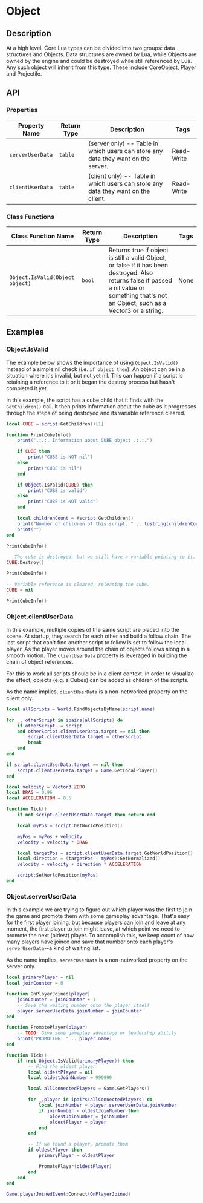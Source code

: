# Object

## Description

At a high level, Core Lua types can be divided into two groups: data structures and Objects. Data structures are owned by Lua, while Objects are owned by the engine and could be destroyed while still referenced by Lua. Any such object will inherit from this type. These include CoreObject, Player and Projectile.

## API

### Properties 

| Property Name | Return Type | Description | Tags |
| -------- | ----------- | ----------- | ---- |
| `serverUserData` | `table` | (server only) -- Table in which users can store any data they want on the server. | Read-Write |
| `clientUserData` | `table` | (client only) -- Table in which users can store any data they want on the client. | Read-Write |

### Class Functions 

| Class Function Name | Return Type | Description | Tags |
| -------------- | ----------- | ----------- | ---- |
| `Object.IsValid(Object object)` | `bool` | Returns true if object is still a valid Object, or false if it has been destroyed. Also returns false if passed a nil value or something that's not an Object, such as a Vector3 or a string. | None |

## Examples 

### Object.IsValid

The example below shows the importance of using `Object.IsValid()` instead of a simple nil check (i.e. `if object then`). An object can be in a situation where it's invalid, but not yet nil. This can happen if a script is retaining a reference to it or it began the destroy process but hasn't completed it yet.

In this example, the script has a cube child that it finds with the `GetChildren()` call. It then prints information about the cube as it progresses through the steps of being destroyed and its variable reference cleared.

```lua
local CUBE = script:GetChildren()[1]

function PrintCubeInfo()
    print(".:.:. Information about CUBE object .:.:.")

    if CUBE then
        print("CUBE is NOT nil")
    else
        print("CUBE is nil")
    end

    if Object.IsValid(CUBE) then
        print("CUBE is valid")
    else
        print("CUBE is NOT valid")
    end

    local childrenCount = #script:GetChildren()
    print("Number of children of this script: " .. tostring(childrenCount))
    print("")
end

PrintCubeInfo()

-- The cube is destroyed, but we still have a variable pointing to it.
CUBE:Destroy()

PrintCubeInfo()

-- Variable reference is cleared, releasing the cube.
CUBE = nil

PrintCubeInfo()
```

### Object.clientUserData

In this example, multiple copies of the same script are placed into the scene. At startup, they search for each other and build a follow chain. The last script that can't find another script to follow is set to follow the local player. As the player moves around the chain of objects follows along in a smooth motion. The `clientUserData` property is leveraged in building the chain of object references.

For this to work all scripts should be in a client context. In order to visualize the effect, objects (e.g. a Cubes) can be added as children of the scripts.

As the name implies, `clientUserData` is a non-networked property on the client only.

```lua
local allScripts = World.FindObjectsByName(script.name)

for _, otherScript in ipairs(allScripts) do
    if otherScript ~= script
    and otherScript.clientUserData.target == nil then
        script.clientUserData.target = otherScript
        break
    end
end

if script.clientUserData.target == nil then
    script.clientUserData.target = Game.GetLocalPlayer()
end

local velocity = Vector3.ZERO
local DRAG = 0.96
local ACCELERATION = 0.5

function Tick()
    if not script.clientUserData.target then return end

    local myPos = script:GetWorldPosition()

    myPos = myPos + velocity
    velocity = velocity * DRAG

    local targetPos = script.clientUserData.target:GetWorldPosition()
    local direction = (targetPos - myPos):GetNormalized()
    velocity = velocity + direction * ACCELERATION

    script:SetWorldPosition(myPos)
end
```

### Object.serverUserData

In this example we are trying to figure out which player was the first to join the game and promote them with some gameplay advantage. That's easy for the first player joining, but because players can join and leave at any moment, the first player to join might leave, at which point we need to promote the next (oldest) player. To accomplish this, we keep count of how many players have joined and save that number onto each player's `serverUserData`--a kind of waiting list.

As the name implies, `serverUserData` is a non-networked property on the server only.

```lua
local primaryPlayer = nil
local joinCounter = 0

function OnPlayerJoined(player)
    joinCounter = joinCounter + 1
    -- Save the waiting number onto the player itself
    player.serverUserData.joinNumber = joinCounter
end

function PromotePlayer(player)
    -- TODO: Give some gameplay advantage or leadership ability
    print("PROMOTING: " .. player.name)
end

function Tick()
    if (not Object.IsValid(primaryPlayer)) then
        -- Find the oldest player
        local oldestPlayer = nil
        local oldestJoinNumber = 999999

        local allConnectedPlayers = Game.GetPlayers()

        for _,player in ipairs(allConnectedPlayers) do
            local joinNumber = player.serverUserData.joinNumber
            if joinNumber < oldestJoinNumber then
                oldestJoinNumber = joinNumber
                oldestPlayer = player
            end
        end

        -- If we found a player, promote them
        if oldestPlayer then
            primaryPlayer = oldestPlayer

            PromotePlayer(oldestPlayer)
        end
    end
end

Game.playerJoinedEvent:Connect(OnPlayerJoined)
```
